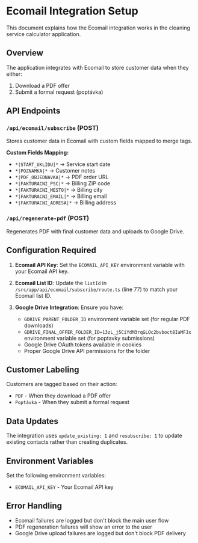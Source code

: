 # Ecomail Integration Setup

This document explains how the Ecomail integration works in the cleaning service calculator application.

## Overview

The application integrates with Ecomail to store customer data when they either:
1. Download a PDF offer
2. Submit a formal request (poptávka)

## API Endpoints

### `/api/ecomail/subscribe` (POST)
Stores customer data in Ecomail with custom fields mapped to merge tags.

**Custom Fields Mapping:**
- `*|START_UKLIDU|*` → Service start date
- `*|POZNAMKA|*` → Customer notes
- `*|PDF_OBJEDNAVKA|*` → PDF order URL
- `*|FAKTURACNI_PSC|*` → Billing ZIP code
- `*|FAKTURACNI_MESTO|*` → Billing city
- `*|FAKTURACNI_EMAIL|*` → Billing email
- `*|FAKTURACNI_ADRESA|*` → Billing address

### `/api/regenerate-pdf` (POST)
Regenerates PDF with final customer data and uploads to Google Drive.

## Configuration Required

1. **Ecomail API Key**: Set the `ECOMAIL_API_KEY` environment variable with your Ecomail API key.

2. **Ecomail List ID**: Update the `listId` in `/src/app/api/ecomail/subscribe/route.ts` (line 77) to match your Ecomail list ID.

3. **Google Drive Integration**: Ensure you have:
   - `GDRIVE_PARENT_FOLDER_ID` environment variable set (for regular PDF downloads)
   - `GDRIVE_FINAL_OFFER_FOLDER_ID=13zL_j5CiYdM3rqGLOc2bvboct8IaMFJx` environment variable set (for poptavky submissions)
   - Google Drive OAuth tokens available in cookies
   - Proper Google Drive API permissions for the folder

## Customer Labeling

Customers are tagged based on their action:
- `PDF` - When they download a PDF offer
- `Poptávka` - When they submit a formal request

## Data Updates

The integration uses `update_existing: 1` and `resubscribe: 1` to update existing contacts rather than creating duplicates.

## Environment Variables

Set the following environment variables:
- `ECOMAIL_API_KEY` - Your Ecomail API key

## Error Handling

- Ecomail failures are logged but don't block the main user flow
- PDF regeneration failures will show an error to the user
- Google Drive upload failures are logged but don't block PDF delivery
